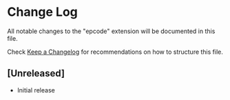 # Change Log

All notable changes to the "epcode" extension will be documented in this file.

Check [Keep a Changelog](http://keepachangelog.com/) for recommendations on how to structure this file.

## [Unreleased]

- Initial release